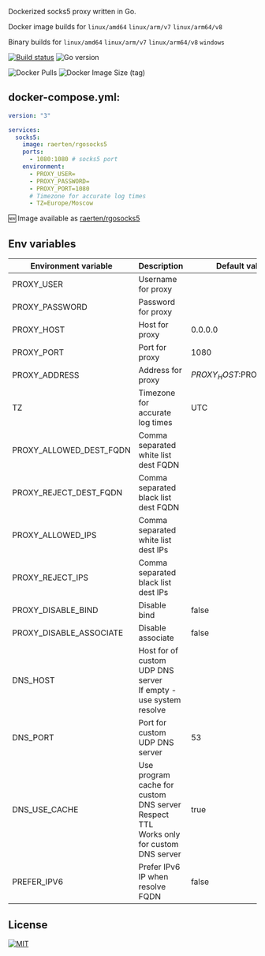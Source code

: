 Dockerized socks5 proxy written in Go.

Docker image builds for `linux/amd64` `linux/arm/v7` `linux/arm64/v8`

Binary builds for `linux/amd64` `linux/arm/v7` `linux/arm64/v8` `windows`

[![Build status](https://github.com/Raerten/rgosocks5/actions/workflows/release.yml/badge.svg)](https://github.com/Raerten/rgosocks5/actions/workflows/release.yml)
![Go version](https://img.shields.io/github/go-mod/go-version/raerten/rgosocks5)

![Docker Pulls](https://img.shields.io/docker/pulls/raerten/rgosocks5)
![Docker Image Size (tag)](https://img.shields.io/docker/image-size/raerten/rgosocks5/latest)

## docker-compose.yml:

```yml
version: "3"

services:
  socks5:
    image: raerten/rgosocks5
    ports:
      - 1080:1080 # socks5 port
    environment:
      - PROXY_USER=
      - PROXY_PASSWORD=
      - PROXY_PORT=1080
      # Timezone for accurate log times
      - TZ=Europe/Moscow
```

🆕 Image available as [raerten/rgosocks5](https://hub.docker.com/r/raerten/rgosocks5)

## Env variables

| Environment variable    | Description                                                                                  | Default value           |
|-------------------------|----------------------------------------------------------------------------------------------|-------------------------|
| PROXY_USER              | Username for proxy                                                                           |                         |
| PROXY_PASSWORD          | Password for proxy                                                                           |                         |
| PROXY_HOST              | Host for proxy                                                                               | 0.0.0.0                 |
| PROXY_PORT              | Port for proxy                                                                               | 1080                    |
| PROXY_ADDRESS           | Address for proxy                                                                            | $PROXY_HOST:$PROXY_PORT |
| TZ                      | Timezone for accurate log times                                                              | UTC                     |
| PROXY_ALLOWED_DEST_FQDN | Comma separated white list dest FQDN                                                         |                         |
| PROXY_REJECT_DEST_FQDN  | Comma separated black list dest FQDN                                                         |                         |
| PROXY_ALLOWED_IPS       | Comma separated white list dest IPs                                                          |                         |
| PROXY_REJECT_IPS        | Comma separated black list dest IPs                                                          |                         |
| PROXY_DISABLE_BIND      | Disable bind                                                                                 | false                   |
| PROXY_DISABLE_ASSOCIATE | Disable associate                                                                            | false                   |
| DNS_HOST                | Host for of custom UDP DNS server<br/>If empty - use system resolve                          |                         |
| DNS_PORT                | Port for custom UDP DNS server                                                               | 53                      |
| DNS_USE_CACHE           | Use program cache for custom DNS server<br/>Respect TTL<br/>Works only for custom DNS server | true                    |
| PREFER_IPV6             | Prefer IPv6 IP when resolve FQDN                                                             | false                   |


## License

[![MIT](https://img.shields.io/github/license/raerten/rgosocks5)](https://github.com/raerten/rgosocks5/blob/master/LICENSE)